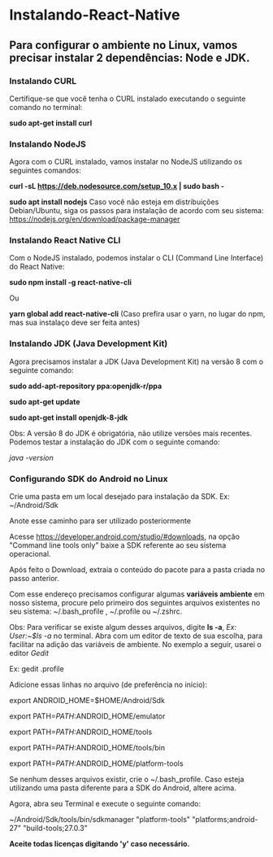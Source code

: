 # Instalando-React-Native

## Para configurar o ambiente no Linux, vamos precisar instalar 2 dependências: Node e JDK.

### Instalando CURL
Certifique-se que você tenha o CURL instalado executando o seguinte comando no terminal:

**sudo apt-get install curl**

### Instalando NodeJS
Agora com o CURL instalado, vamos instalar no NodeJS utilizando os seguintes comandos:

**curl -sL https://deb.nodesource.com/setup_10.x | sudo bash -**

**sudo apt install nodejs**
Caso você não esteja em distribuições Debian/Ubuntu, siga os passos para instalação de acordo com seu sistema: https://nodejs.org/en/download/package-manager

### Instalando React Native CLI
Com o NodeJS instalado, podemos instalar o CLI (Command Line Interface) do React Native:

**sudo npm install -g react-native-cli**

Ou 

**yarn global add react-native-cli** (Caso prefira usar o yarn, no lugar do npm, mas sua instalaço deve ser feita antes)

### Instalando JDK (Java Development Kit)

Agora precisamos instalar a JDK (Java Development Kit) na versão 8 com o seguinte comando:

**sudo add-apt-repository ppa:openjdk-r/ppa**

**sudo apt-get update**

**sudo apt-get install openjdk-8-jdk**

Obs: A versão 8 do JDK é obrigatória, não utilize versões mais recentes.
Podemos testar a instalação do JDK com o seguinte comando:

_java -version_

### Configurando SDK do Android no Linux

Crie uma pasta em um local desejado para instalação da SDK. Ex: ~/Android/Sdk

Anote esse caminho para ser utilizado posteriormente

Acesse https://developer.android.com/studio/#downloads, na opção "Command line tools only" baixe a SDK referente ao seu sistema operacional.

Após feito o Download, extraia o conteúdo do pacote para a pasta criada no passo anterior.

Com esse endereço precisamos configurar algumas **variáveis ambiente** em nosso sistema, procure pelo primeiro dos seguintes arquivos existentes no seu sistema: ~/.bash_profile , ~/.profile ou ~/.zshrc.

Obs: Para verificar se existe algum desses arquivos, digite **ls -a**, _Ex: User:~$ls -a_ no terminal. Abra com um editor de texto de sua escolha, para facilitar na adição das variáveis de ambiente. No exemplo a seguir, usarei o editor _Gedit_

Ex: gedit .profile

Adicione essas linhas no arquivo (de preferência no início):

export ANDROID_HOME=$HOME/Android/Sdk

export PATH=$PATH:$ANDROID_HOME/emulator

export PATH=$PATH:$ANDROID_HOME/tools

export PATH=$PATH:$ANDROID_HOME/tools/bin

export PATH=$PATH:$ANDROID_HOME/platform-tools

Se nenhum desses arquivos existir, crie o ~/.bash_profile. Caso esteja utilizando uma pasta diferente para a SDK do Android, altere acima.

Agora, abra seu Terminal e execute o seguinte comando:

~/Android/Sdk/tools/bin/sdkmanager  "platform-tools" "platforms;android-27" "build-tools;27.0.3"

**Aceite todas licenças digitando 'y' caso necessário.**
